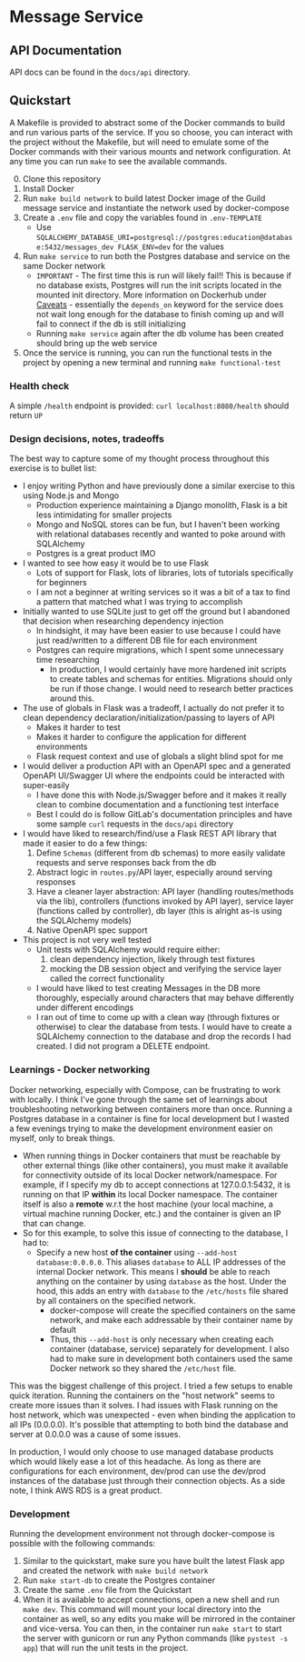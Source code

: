 # Message Service

## API Documentation

API docs can be found in the `docs/api` directory.

## Quickstart
A Makefile is provided to abstract some of the Docker commands to build and run various parts of the service. If you so choose, you can interact with the project without the Makefile, but will need to emulate some of the Docker commands with their various mounts and network configuration. At any time you can run `make` to see the available commands.

0. Clone this repository
1. Install Docker
2. Run `make build network` to build latest Docker image of the Guild message service and instantiate the network used by docker-compose
3. Create a `.env` file and copy the variables found in `.env-TEMPLATE`
    - Use ```SQLALCHEMY_DATABASE_URI=postgresql://postgres:education@database:5432/messages_dev
    FLASK_ENV=dev``` for the values
4. Run `make service` to run both the Postgres database and service on the same Docker network
    - `IMPORTANT` - The first time this is run will likely fail!! This is because if no database exists, Postgres will run the init scripts located in the mounted init directory. More information on Dockerhub under [Caveats](https://hub.docker.com/_/postgres) - essentially the `depends_on` keyword for the service does not wait long enough for the database to finish coming up and will fail to connect if the db is still initializing
    - Running `make service` again after the db volume has been created should bring up the web service
5. Once the service is running, you can run the functional tests in the project by opening a new terminal and running `make functional-test`

### Health check
A simple `/health` endpoint is provided: `curl localhost:8080/health` should return `UP`

### Design decisions, notes, tradeoffs
The best way to capture some of my thought process throughout this exercise is to bullet list:

- I enjoy writing Python and have previously done a similar exercise to this using Node.js and Mongo
    - Production experience maintaining a Django monolith, Flask is a bit less intimidating for smaller projects
    - Mongo and NoSQL stores can be fun, but I haven't been working with relational databases recently and wanted to poke around with SQLAlchemy
    - Postgres is a great product IMO
- I wanted to see how easy it would be to use Flask
    - Lots of support for Flask, lots of libraries, lots of tutorials specifically for beginners
    - I am not a beginner at writing services so it was a bit of a tax to find a pattern that matched what I was trying to accomplish
- Initially wanted to use SQLite just to get off the ground but I abandoned that decision when researching dependency injection
    - In hindsight, it may have been easier to use because I could have just read/written to a different DB file for each environment
    - Postgres can require migrations, which I spent some unnecessary time researching
        - In production, I would certainly have more hardened init scripts to create tables and schemas for entities. Migrations should only be run if those change. I would need to research better practices around this.
- The use of globals in Flask was a tradeoff, I actually do not prefer it to clean dependency declaration/initialization/passing to layers of API
    - Makes it harder to test
    - Makes it harder to configure the application for different environments
    - Flask request context and use of globals a slight blind spot for me
- I would deliver a production API with an OpenAPI spec and a generated OpenAPI UI/Swagger UI where the endpoints could be interacted with super-easily
    - I have done this with Node.js/Swagger before and it makes it really clean to combine documentation and a functioning test interface
    - Best I could do is follow GitLab's documentation principles and have some sample `curl` requests in the `docs/api` directory
- I would have liked to research/find/use a Flask REST API library that made it easier to do a few things:
    1. Define `Schemas` (different from db schemas) to more easily validate requests and serve responses back from the db
    2. Abstract logic in `routes.py`/API layer, especially around serving responses
    3. Have a cleaner layer abstraction: API layer (handling routes/methods via the lib), controllers (functions invoked by API layer), service layer (functions called by controller), db layer (this is alright as-is using the SQLAlchemy models)
    3. Native OpenAPI spec support
- This project is not very well tested
    - Unit tests with SQLAlchemy would require either:
        1. clean dependency injection, likely through test fixtures
        2. mocking the DB session object and verifying the service layer called the correct functionality
    - I would have liked to test creating Messages in the DB more thoroughly, especially around characters that may behave differently under different encodings
    - I ran out of time to come up with a clean way (through fixtures or otherwise) to clear the database from tests. I would have to create a SQLAlchemy connection to the database and drop the records I had created. I did not program a DELETE endpoint.

### Learnings - Docker networking
Docker networking, especially with Compose, can be frustrating to work with locally. I think I've gone through the same set of learnings about troubleshooting networking between containers more than once. Running a Postgres database in a container is fine for local development but I wasted a few evenings trying to make the development environment easier on myself, only to break things.

- When running things in Docker containers that must be reachable by other external things (like other containers), you must make it available for connectivity outside of its local Docker network/namespace. For example, if I specify my db to accept connections at 127.0.0.1:5432, it is running on that IP **within** its local Docker namespace. The container itself is also a **remote** w.r.t the host machine (your local machine, a virtual machine running Docker, etc.) and the container is given an IP that can change.
- So for this example, to solve this issue of connecting to the database, I had to:
    - Specify a new host **of the container** using `--add-host database:0.0.0.0`. This aliases `database` to ALL IP addresses of the internal Docker network. This means I **should** be able to reach anything on the container by using `database` as the host. Under the hood, this adds an entry with `database` to the `/etc/hosts` file shared by all containers on the specified network.
        - docker-compose will create the specified containers on the same network, and make each addressable by their container name by default
        - Thus, this `--add-host` is only necessary when creating each container (database, service) separately for development. I also had to make sure in development both containers used the same Docker network so they shared the `/etc/host` file.

This was the biggest challenge of this project. I tried a few setups to enable quick iteration. Running the containers on the "host network" seems to create more issues than it solves. I had issues with Flask running on the host network, which was unexpected - even when binding the application to all IPs (0.0.0.0). It's possible that attempting to both bind the database and server at 0.0.0.0 was a cause of some issues.

In production, I would only choose to use managed database products which would likely ease a lot of this headache. As long as there are configurations for each environment, dev/prod can use the dev/prod instances of the database just through their connection objects. As a side note, I think AWS RDS is a great product.

### Development
Running the development environment not through docker-compose is possible with the following commands:

1. Similar to the quickstart, make sure you have built the latest Flask app and created the network with `make build network`
2. Run `make start-db` to create the Postgres container
3. Create the same `.env` file from the Quickstart
4. When it is available to accept connections, open a new shell and run `make dev`. This command will mount your local directory into the container as well, so any edits you make will be mirrored in the container and vice-versa. You can then, in the container run `make start` to start the server with gunicorn or run any Python commands (like `pystest -s app`) that will run the unit tests in the project.
